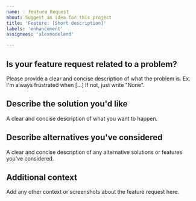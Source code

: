 ```yaml
---
name: 💡 Feature Request
about: Suggest an idea for this project
title: 'Feature: [Short description]'
labels: 'enhancement'
assignees: 'alexnodeland'

---
```


## Is your feature request related to a problem?

Please provide a clear and concise description of what the problem is. Ex. I'm always frustrated when [...] If not, just write "None".

## Describe the solution you'd like

A clear and concise description of what you want to happen.

## Describe alternatives you've considered

A clear and concise description of any alternative solutions or features you've considered.

## Additional context

Add any other context or screenshots about the feature request here.
